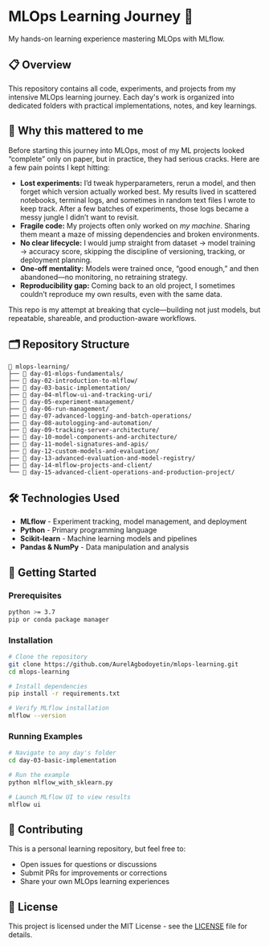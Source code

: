 # MLOps Learning Journey 🚀

My hands-on learning experience mastering MLOps with MLflow.

## 📋 Overview

This repository contains all code, experiments, and projects from my intensive MLOps learning journey. Each day's work is organized into dedicated folders with practical implementations, notes, and key learnings.

## 🌟 Why this mattered to me

Before starting this journey into MLOps, most of my ML projects looked “complete” only on paper, but in practice, they had serious cracks. Here are a few pain points I kept hitting:

* **Lost experiments:** I’d tweak hyperparameters, rerun a model, and then forget which version actually worked best.  My results lived in scattered notebooks, terminal logs, and sometimes in random text files I wrote to keep track. After a few batches of experiments, those logs became a messy jungle I didn’t want to revisit.
* **Fragile code:** My projects often only worked on *my machine*. Sharing them meant a maze of missing dependencies and broken environments.
* **No clear lifecycle:** I would jump straight from dataset → model training → accuracy score, skipping the discipline of versioning, tracking, or deployment planning.
* **One-off mentality:** Models were trained once, “good enough,” and then abandoned—no monitoring, no retraining strategy.
* **Reproducibility gap:** Coming back to an old project, I sometimes couldn’t reproduce my own results, even with the same data.

This repo is my attempt at breaking that cycle—building not just models, but repeatable, shareable, and production-aware workflows.

## 🗂️ Repository Structure

```
📁 mlops-learning/
├── 📁 day-01-mlops-fundamentals/
├── 📁 day-02-introduction-to-mlflow/
├── 📁 day-03-basic-implementation/
├── 📁 day-04-mlflow-ui-and-tracking-uri/
├── 📁 day-05-experiment-management/
├── 📁 day-06-run-management/
├── 📁 day-07-advanced-logging-and-batch-operations/
├── 📁 day-08-autologging-and-automation/
├── 📁 day-09-tracking-server-architecture/
├── 📁 day-10-model-components-and-architecture/
├── 📁 day-11-model-signatures-and-apis/
├── 📁 day-12-custom-models-and-evaluation/
├── 📁 day-13-advanced-evaluation-and-model-registry/
├── 📁 day-14-mlflow-projects-and-client/
└── 📁 day-15-advanced-client-operations-and-production-project/
```

## 🛠️ Technologies Used

- **MLflow** - Experiment tracking, model management, and deployment
- **Python** - Primary programming language
- **Scikit-learn** - Machine learning models and pipelines
- **Pandas & NumPy** - Data manipulation and analysis

## 🚦 Getting Started

### Prerequisites
```bash
python >= 3.7
pip or conda package manager
```

### Installation
```bash
# Clone the repository
git clone https://github.com/AurelAgbodoyetin/mlops-learning.git
cd mlops-learning

# Install dependencies
pip install -r requirements.txt

# Verify MLflow installation
mlflow --version
```

### Running Examples
```bash
# Navigate to any day's folder
cd day-03-basic-implementation

# Run the example
python mlflow_with_sklearn.py

# Launch MLflow UI to view results
mlflow ui
```

## 🤝 Contributing

This is a personal learning repository, but feel free to:
- Open issues for questions or discussions
- Submit PRs for improvements or corrections
- Share your own MLOps learning experiences

## 📄 License

This project is licensed under the MIT License - see the [LICENSE](LICENSE) file for details.